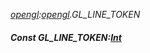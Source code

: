 _[opengl](../../modules/opengl/opengl-module.md):[opengl](../../modules/opengl/opengl-module.md).GL\_LINE\_TOKEN_
##### Const GL\_LINE\_TOKEN:[Int](../../modules/wonkey/wonkey-types-int.md)
